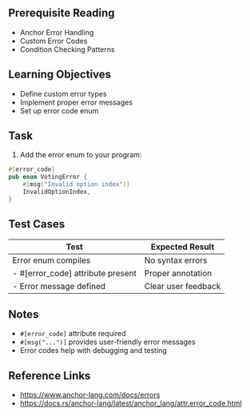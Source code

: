 ## Prerequisite Reading
- Anchor Error Handling
- Custom Error Codes
- Condition Checking Patterns

## Learning Objectives
- Define custom error types
- Implement proper error messages
- Set up error code enum

## Task
1. Add the error enum to your program:

```rust
#[error_code]
pub enum VotingError {
    #[msg("Invalid option index")]
    InvalidOptionIndex,
}
```

## Test Cases
| Test | Expected Result |
|------|-----------------|
| Error enum compiles | No syntax errors |
- #[error_code] attribute present | Proper annotation |
- Error message defined | Clear user feedback |

## Notes
- `#[error_code]` attribute required
- `#[msg("...")]` provides user-friendly error messages
- Error codes help with debugging and testing

## Reference Links
- https://www.anchor-lang.com/docs/errors
- https://docs.rs/anchor-lang/latest/anchor_lang/attr.error_code.html
